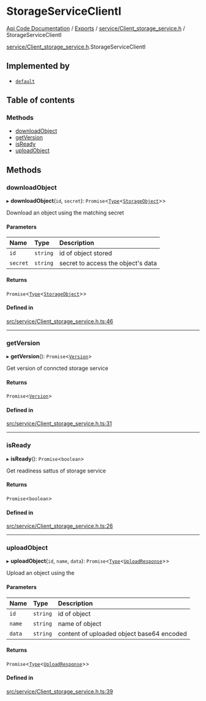 # StorageServiceClientI
 
[Api Code Documentation](../README.md) / [Exports](../modules.md) / [service/Client\_storage\_service.h](../modules/service_Client_storage_service_h.md) / StorageServiceClientI

[service/Client_storage_service.h](../modules/service_Client_storage_service_h.md).StorageServiceClientI

## Implemented by

- [`default`](../classes/service_Client_storage_service.default.md)

## Table of contents

### Methods

- [downloadObject](service_Client_storage_service_h.StorageServiceClientI.md#downloadobject)
- [getVersion](service_Client_storage_service_h.StorageServiceClientI.md#getversion)
- [isReady](service_Client_storage_service_h.StorageServiceClientI.md#isready)
- [uploadObject](service_Client_storage_service_h.StorageServiceClientI.md#uploadobject)

## Methods

### downloadObject

▸ **downloadObject**(`id`, `secret`): `Promise`<[`Type`](../modules/result.md#type)<[`StorageObject`](service_Client_storage_service_h.StorageObject.md)\>\>

Download an object using the matching secret

#### Parameters

| Name | Type | Description |
| :------ | :------ | :------ |
| `id` | `string` | id of object stored |
| `secret` | `string` | secret to access the object's data |

#### Returns

`Promise`<[`Type`](../modules/result.md#type)<[`StorageObject`](service_Client_storage_service_h.StorageObject.md)\>\>

#### Defined in

[src/service/Client_storage_service.h.ts:46](https://github.com/openkfw/TruBudget/blob/0804644/api/src/service/Client_storage_service.h.ts#L46)

___

### getVersion

▸ **getVersion**(): `Promise`<[`Version`](service_Client_storage_service_h.Version.md)\>

Get version of conncted storage service

#### Returns

`Promise`<[`Version`](service_Client_storage_service_h.Version.md)\>

#### Defined in

[src/service/Client_storage_service.h.ts:31](https://github.com/openkfw/TruBudget/blob/0804644/api/src/service/Client_storage_service.h.ts#L31)

___

### isReady

▸ **isReady**(): `Promise`<`boolean`\>

Get readiness sattus of storage service

#### Returns

`Promise`<`boolean`\>

#### Defined in

[src/service/Client_storage_service.h.ts:26](https://github.com/openkfw/TruBudget/blob/0804644/api/src/service/Client_storage_service.h.ts#L26)

___

### uploadObject

▸ **uploadObject**(`id`, `name`, `data`): `Promise`<[`Type`](../modules/result.md#type)<[`UploadResponse`](service_Client_storage_service_h.UploadResponse.md)\>\>

Upload an object using the

#### Parameters

| Name | Type | Description |
| :------ | :------ | :------ |
| `id` | `string` | id of object |
| `name` | `string` | name of object |
| `data` | `string` | content of uploaded object base64 encoded |

#### Returns

`Promise`<[`Type`](../modules/result.md#type)<[`UploadResponse`](service_Client_storage_service_h.UploadResponse.md)\>\>

#### Defined in

[src/service/Client_storage_service.h.ts:39](https://github.com/openkfw/TruBudget/blob/0804644/api/src/service/Client_storage_service.h.ts#L39)
